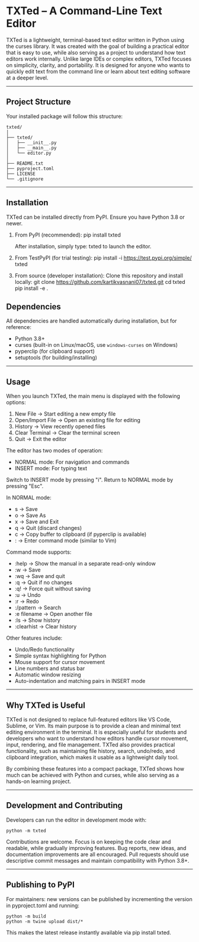 TXTed – A Command-Line Text Editor
==================================

TXTed is a lightweight, terminal-based text editor written in Python using the curses library. 
It was created with the goal of building a practical editor that is easy to use, 
while also serving as a project to understand how text editors work internally. 
Unlike large IDEs or complex editors, TXTed focuses on simplicity, clarity, and 
portability. It is designed for anyone who wants to quickly edit text from the 
command line or learn about text editing software at a deeper level.

-------------------------------------------------------------------------------
Project Structure
-------------------------------------------------------------------------------
Your installed package will follow this structure:

    txted/
    │
    ├── txted/
    │   ├── __init__.py
    │   ├── __main__.py
    │   └── editor.py
    │
    ├── README.txt
    ├── pyproject.toml
    ├── LICENSE
    └── .gitignore

-------------------------------------------------------------------------------
Installation
-------------------------------------------------------------------------------
TXTed can be installed directly from PyPI. Ensure you have Python 3.8 or newer.

1. From PyPI (recommended):
   pip install txted

   After installation, simply type:
   txted
   to launch the editor.

2. From TestPyPI (for trial testing):
   pip install -i https://test.pypi.org/simple/ txted

3. From source (developer installation):
   Clone this repository and install locally:
       git clone https://github.com/kartikvasnani07/txted.git
       cd txted
       pip install -e .

Dependencies
------------
All dependencies are handled automatically during installation, but for reference:

- Python 3.8+
- curses (built-in on Linux/macOS, use `windows-curses` on Windows)
- pyperclip (for clipboard support)
- setuptools (for building/installing)

-------------------------------------------------------------------------------
Usage
-------------------------------------------------------------------------------

When you launch TXTed, the main menu is displayed with the following options:

1) New File          → Start editing a new empty file
2) Open/Import File  → Open an existing file for editing
3) History           → View recently opened files
4) Clear Terminal    → Clear the terminal screen
5) Quit              → Exit the editor

The editor has two modes of operation:

- NORMAL mode: For navigation and commands
- INSERT mode: For typing text

Switch to INSERT mode by pressing "i". Return to NORMAL mode by pressing "Esc".

In NORMAL mode:
- s → Save
- o → Save As
- x → Save and Exit
- q → Quit (discard changes)
- c → Copy buffer to clipboard (if pyperclip is available)
- : → Enter command mode (similar to Vim)

Command mode supports:
- :help → Show the manual in a separate read-only window
- :w → Save
- :wq → Save and quit
- :q → Quit if no changes
- :q! → Force quit without saving
- :u → Undo
- :r → Redo
- :/pattern → Search
- :e filename → Open another file
- :ls → Show history
- :clearhist → Clear history

Other features include:
- Undo/Redo functionality
- Simple syntax highlighting for Python
- Mouse support for cursor movement
- Line numbers and status bar
- Automatic window resizing
- Auto-indentation and matching pairs in INSERT mode

-------------------------------------------------------------------------------
Why TXTed is Useful
-------------------------------------------------------------------------------

TXTed is not designed to replace full-featured editors like VS Code, Sublime, or Vim. 
Its main purpose is to provide a clean and minimal text editing environment in the terminal. 
It is especially useful for students and developers who want to understand how editors 
handle cursor movement, input, rendering, and file management. TXTed also provides 
practical functionality, such as maintaining file history, search, undo/redo, and 
clipboard integration, which makes it usable as a lightweight daily tool.

By combining these features into a compact package, TXTed shows how much can be achieved 
with Python and curses, while also serving as a hands-on learning project.

-------------------------------------------------------------------------------
Development and Contributing
-------------------------------------------------------------------------------

Developers can run the editor in development mode with:

    python -m txted

Contributions are welcome. Focus is on keeping the code clear and readable, while 
gradually improving features. Bug reports, new ideas, and documentation improvements 
are all encouraged. Pull requests should use descriptive commit messages and maintain 
compatibility with Python 3.8+.

-------------------------------------------------------------------------------
Publishing to PyPI
-------------------------------------------------------------------------------
For maintainers: new versions can be published by incrementing the version in pyproject.toml
and running:

    python -m build
    python -m twine upload dist/*

This makes the latest release instantly available via pip install txted.
